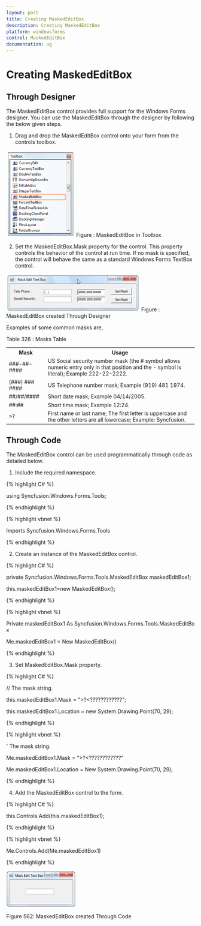 ```yaml
---
layout: post
title: Creating MaskedEditBox
description: Creating MaskedEditBox
platform: windowsforms
control: MaskedEditBox
documentation: ug
---
```

# Creating MaskedEditBox

## Through Designer

The MaskedEditBox control provides full support for the Windows Forms designer. You can use the MaskedEditBox through the 
designer by following the below given steps.

1. Drag and drop the MaskedEditBox control onto your form from the controls toolbox.

![](MaskedEditBox-images/MarkedEditBox-img2.png)
Figure : MaskedEditBox in Toolbox


2. Set the MaskedEditBox.Mask property for the control. This property controls the behavior of the control at run time. If no 
mask is specified, the control will behave the same as a standard Windows Forms TextBox control.

![](MaskedEditBox-images/MarkedEditBox-img3.png)
Figure : MaskedEditBox created Through Designer

Examples of some common masks are,

Table 326 : Masks Table

<table>
<tr>
<th>
Mask</th><th>
Usage</th></tr>
<tr>
<td>
###-##-####</td><td>
US Social security number mask (the # symbol allows numeric entry only in that position and the - symbol is literal); Example 222-22-2222.</td></tr>
<tr>
<td>
(###) ### ####</td><td>
US Telephone number mask; Example (919) 481 1974.</td></tr>
<tr>
<td>
##/##/####</td><td>
Short date mask; Example 04/14/2005.</td></tr>
<tr>
<td>
##:##</td><td>
Short time mask; Example 12:24.</td></tr>
<tr>
<td>
>?<????????????</td><td>
First name or last name; The first letter is uppercase and the other letters are all lowercase; Example: Syncfusion.</td></tr>
</table>


## Through Code

The MaskedEditBox control can be used programmatically through code as detailed below.

1. Include the required namespace.

{% highlight C# %}  

using Syncfusion.Windows.Forms.Tools;

{% endhighlight %}



{% highlight vbnet %} 

Imports Syncfusion.Windows.Forms.Tools

{% endhighlight %}

2. Create an instance of the MaskedEditBox control.

{% highlight C# %} 

private Syncfusion.Windows.Forms.Tools.MaskedEditBox maskedEditBox1;

this.maskedEditBox1=new MaskedEditBox();

 {% endhighlight %}



{% highlight vbnet %} 

Private maskedEditBox1 As Syncfusion.Windows.Forms.Tools.MaskedEditBox

Me.maskedEditBox1 = New MaskedEditBox()

{% endhighlight %}

3. Set MaskedEditBox.Mask property.

{% highlight C# %} 

// The mask string.

this.maskedEditBox1.Mask = ">?<????????????";

this.maskedEditBox1.Location = new System.Drawing.Point(70, 29);

 {% endhighlight %}



{% highlight vbnet %} 

' The mask string.

Me.maskedEditBox1.Mask = ">?<????????????"

Me.maskedEditBox1.Location = New System.Drawing.Point(70, 29);

{% endhighlight %}

4. Add the MaskedEditBox control to the form.

{% highlight C# %}  

this.Controls.Add(this.maskedEditBox1);

{% endhighlight %}



{% highlight vbnet %} 

Me.Controls.Add(Me.maskedEditBox1)

{% endhighlight %}


![](MaskedEditBox-images/MarkedEditBox-img4.png)

Figure 562: MaskedEditBox created Through Code